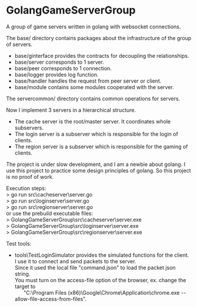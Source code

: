 # GolangGameServerGroup
A group of game servers written in golang with websocket connections.

The base/ directory contains packages about the infrastructure of the group of servers.
* base/ginterface provides the contracts for decoupling the relationships.
* base/server corresponds to 1 server.
* base/peer corresponds to 1 connection.
* base/logger provides log function.
* base/handler handles the request from peer server or client.
* base/module contains some modules cooperated with the server.

The servercommon/ directory contains common operations for servers.

Now I implement 3 servers in a hierarchical structure.
* The cache server is the root/master server. It coordinates whole subservers.
* The login server is a subserver which is responsible for the login of clients.
* The region server is a subserver which is responsible for the gaming of clients.

The project is under slow development, and I am a newbie about golang. I use this project to practice some design principles of golang. So this project is no proof of work.

Execution steps:  
    > go run src\cacheserver\server.go  
    > go run src\loginserver\server.go  
    > go run src\regionserver\server.go  
    or use the prebuild executable files:  
    > GolangGameServerGroup\src\cacheserver\server.exe  
    > GolangGameServerGroup\src\loginserver\server.exe  
    > GolangGameServerGroup\src\regionserver\server.exe  

Test tools:
* tools\TestLoginSimulator provides the simulated functions for the client.  
I use it to connect and send packets to the server.  
Since it used the local file "command.json" to load the packet json string.  
You must turn on the access-file option of the browser, ex. change the target to  
&nbsp;&nbsp;&nbsp;&nbsp;&nbsp;&nbsp;"C:\Program Files (x86)\Google\Chrome\Application\chrome.exe --allow-file-access-from-files".  
